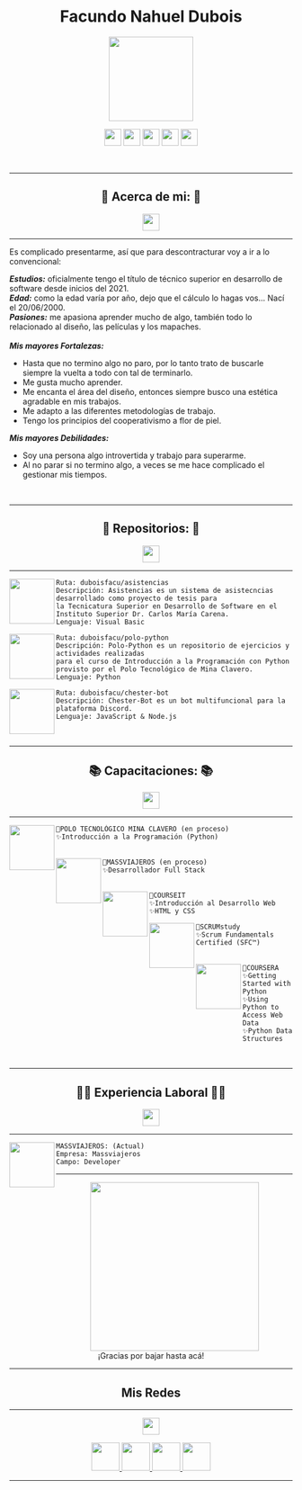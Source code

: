 <h1 align="center">Facundo Nahuel Dubois</h1>

<p align="center">
<a href="#"> <img height=150px src="https://i.ibb.co/dPX46tQ/Mapache2.png"/></a>
</p>

<p align="center">
<a href="#yo"> <img height=30px src="https://i.ibb.co/SXyqcmf/about.png"/></a>
<a href="#repositorios"> <img height=30px src="https://i.ibb.co/TMy5RqZ/repositorios.png"/></a>
<a href="#capacitaciones"> <img height=30px src="https://i.ibb.co/DCQGvJC/capacitaciones.png"/></a>
<a href="#trabajos"> <img height=30px src="https://i.ibb.co/DVZ3hCV/experiencia.png"/></a>
<a href="#redes"> <img height=30px src="https://i.ibb.co/q1fdrR9/redes.png"/></a>
</p>

<a id="yo"> </a>
<br>


-----------------------------------------------------------
<h2  font-size="75px" align="center">🦝 Acerca de mi: 🦝</h2>
<p align="center">
<a href="#yo"> <img height=30px src="https://i.ibb.co/GtH9Xb8/letras.png"/></a>
</p>

-----------------------------------------------------------
Es complicado presentarme, así que para descontracturar voy a ir a lo convencional: <br>

___Estudios:___ oficialmente tengo el título de técnico superior en desarrollo de software desde inicios del 2021. <br>
___Edad:___ como la edad varía por año, dejo que el cálculo lo hagas vos... Nací el 20/06/2000. <br>
___Pasiones:___ me apasiona aprender mucho de algo, también todo lo relacionado al diseño, las películas y los mapaches. <br>
<br>
___Mis mayores Fortalezas:___ <br>
- Hasta que no termino algo no paro, por lo tanto trato de buscarle siempre la vuelta a todo con tal de terminarlo.
- Me gusta mucho aprender.
- Me encanta el área del diseño, entonces siempre busco una estética agradable en mis trabajos.
- Me adapto a las diferentes metodologías de trabajo.
- Tengo los principios del cooperativismo a flor de piel. 

___Mis mayores Debilidades:___ <br>
- Soy una persona algo introvertida y trabajo para superarme.
- Al no parar si no termino algo, a veces se me hace complicado el gestionar mis tiempos.


<a id="repositorios"> </a>
<br>


-----------------------------------------------------------
<h2 id="repositorios" font-size="75px" align="center">📁 Repositorios: 📁</h2>
<p align="center">
<a href="#repositorios"> <img height=30px src="https://i.ibb.co/GtH9Xb8/letras.png"/></a>
</p>

-----------------------------------------------------------
<img align="left" height=80px src="https://i.ibb.co/jrr8vDY/Asistencias.png"/>

```
Ruta: duboisfacu/asistencias
Descripción: Asistencias es un sistema de asistecncias desarrollado como proyecto de tesis para 
la Tecnicatura Superior en Desarrollo de Software en el Instituto Superior Dr. Carlos María Carena.
Lenguaje: Visual Basic
```

<img align="left" height=80px src="https://i.ibb.co/BL0pJF8/Polo.png"/>

```
Ruta: duboisfacu/polo-python
Descripción: Polo-Python es un repositorio de ejercicios y actividades realizadas 
para el curso de Introducción a la Programación con Python provisto por el Polo Tecnológico de Mina Clavero.
Lenguaje: Python
```

<img align="left" height=80px src="https://i.ibb.co/DkN2BsC/Chester.png"/>

```
Ruta: duboisfacu/chester-bot
Descripción: Chester-Bot es un bot multifuncional para la plataforma Discord.
Lenguaje: JavaScript & Node.js

```
<a id="capacitaciones"> </a>
<br>


-----------------------------------------------------------
<h2 font-size="75px" align="center">📚 Capacitaciones: 📚</h2>

<p align="center">
<a href="#capacitaciones"> <img height=30px src="https://i.ibb.co/GtH9Xb8/letras.png"/></a>
</p>

-----------------------------------------------------------
<img align="left" height=80px src="https://i.ibb.co/ZS3LRB5/polo.png"/>

```
🌟POLO TECNOLÓGICO MINA CLAVERO (en proceso)
✨Introducción a la Programación (Python) 
ㅤ
```

<img align="left" height=80px src="https://i.ibb.co/zfph4WD/mass.png"/>

```
🌟MASSVIAJEROS (en proceso)
✨Desarrollador Full Stack 
ㅤ
```

<img align="left" height=80px src="https://i.ibb.co/74zt1sk/courseit.png"/>

```
🌟COURSEIT
✨Introducción al Desarrollo Web
✨HTML y CSS
```

<img align="left" height=80px src="https://i.ibb.co/3C6hjM4/scrum.png"/>

```
🌟SCRUMstudy
✨Scrum Fundamentals Certified (SFC™)
ㅤ
```

<img align="left" height=80px src="https://i.ibb.co/hV0cDPS/coursera.png"/>

```
🌟COURSERA
✨Getting Started with Python
✨Using Python to Access Web Data
✨Python Data Structures
```

<a id="trabajos"> </a>
<br>

-----------------------------------------------------------
<h2 font-size="75px" align="center">👨‍💻 Experiencia Laboral 👨‍💻</h2>

<p align="center">
<a href="#trabajos"> <img height=30px src="https://i.ibb.co/GtH9Xb8/letras.png"/></a>
</p>

-----------------------------------------------------------
<img align="left" height=80px src="https://i.ibb.co/zfph4WD/mass.png"/>

```
MASSVIAJEROS: (Actual)
Empresa: Massviajeros 
Campo: Developer 

```

-----------------------------------------------------------
<p align="center">
<a id="mapache" href="https://i.ibb.co/CKd1NtG/mapache.png"> <img height=300px src="https://mapachepress.files.wordpress.com/2011/03/racoon1.gif"/></a>
<br>
¡Gracias por bajar hasta acá!
<a id="redes"></a> 
</p>
 



-----------------------------------------------------------


<h2 align="center"> Mis Redes </h2>
 
 -----------------------------------------------------------
 
<p align="center">
<a  href="#redes"> <img height=30px src="https://i.ibb.co/GtH9Xb8/letras.png"/></a>
</p>
<center>
<p id="redes" align="center">
<a href="https://www.linkedin.com/in/facundo-n-dubois-08b251184/" target="_blank">
  <img src="https://i.ibb.co/7VZQrXx/link.png" height=50px>
</a>
<a href="https://www.instagram.com/duboisfacu/" target="_blank">
  <img src="https://i.ibb.co/stNqbkw/ig.png" height=50px>
</a>
<a href="https://www.reddit.com/user/Stackden" target="_blank">
<img src="https://i.ibb.co/4T7YM0V/reddit.png" height=50px>
</a>
<a href="https://twitter.com/duboisfacu" target="_blank">
<img src="https://i.ibb.co/PxrxjS2/twitter.png" height=50px>
</a>
  </p>
</center>

 -----------------------------------------------------------
